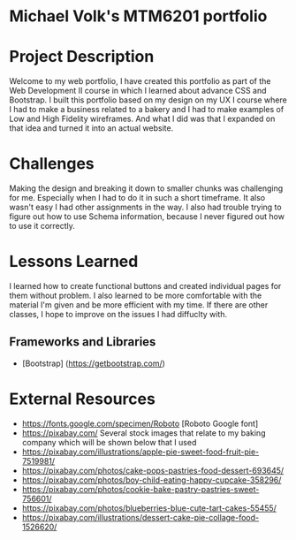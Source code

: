 # Michael Volk's MTM6201 portfolio

# Project Description 
Welcome to my web portfolio, I have created this portfolio as part of the Web Development II course in which I learned about advance CSS and Bootstrap. I built this portfolio based on my design on my UX I course where I had to make a business related to a bakery and I had to make examples of Low and High Fidelity wireframes. And what I did was that I expanded on that idea and turned it into an actual website. 

# Challenges
Making the design and breaking it down to smaller chunks was challenging for me. Especially when I had to do it in such a short timeframe. It also wasn't easy I had other assignments in the way. I also had trouble trying to figure out how to use Schema information, because I never figured out how to use it correctly. 

# Lessons Learned
I learned how to create functional buttons and created individual pages for them without problem. I also learned to be more comfortable with the material I'm given and be more efficient with my time. If there are other classes, I hope to improve on the issues I had diffuclty with. 

## Frameworks and Libraries
- [Bootstrap] (https://getbootstrap.com/)

# External Resources 
-  https://fonts.google.com/specimen/Roboto [Roboto Google font]
-  https://pixabay.com/ Several stock images that relate to my baking company which will be shown below that I used
-  https://pixabay.com/illustrations/apple-pie-sweet-food-fruit-pie-7519981/ 
-  https://pixabay.com/photos/cake-pops-pastries-food-dessert-693645/ 
-  https://pixabay.com/photos/boy-child-eating-happy-cupcake-358296/ 
-  https://pixabay.com/photos/cookie-bake-pastry-pastries-sweet-756601/ 
-  https://pixabay.com/photos/blueberries-blue-cute-tart-cakes-55455/ 
-  https://pixabay.com/illustrations/dessert-cake-pie-collage-food-1526620/ 

